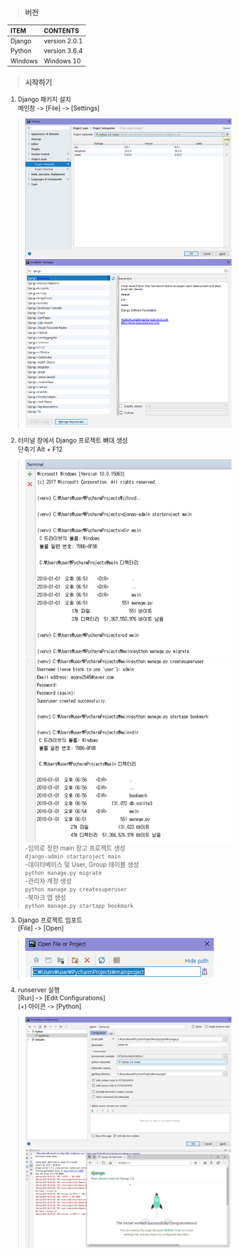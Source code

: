 >### 버전
|ITEM|CONTENTS|
|:----|:----|
|Django|version 2.0.1|
|Python|version 3.6.4|
|Windows|Windows 10|

>### 시작하기

1. Django 패키지 설치  
메인창 -> [File] -> [Settings]
>![django003](./img/django003.PNG)
>![django003](./img/django004.PNG)

2. 터미널 창에서 Django 프로젝트 뼈대 생성  
단축기 Alt + F12
>![django001](./img/django001.PNG)
>![django001](./img/django002.PNG)
-임의로 정한 main 장고 프로젝트 생성  
`django-admin startproject main`  
-데이터베이스 및 User, Group 테이블 생성  
`python manage.py migrate`  
-관리자 계정 생성  
`python manage.py createsuperuser`  
-북마크 앱 생성  
`python manage.py startapp bookmark`  
3. Django 프로젝트 임포트  
[File] -> [Open]
>![django001](./img/django005.PNG)
4. runserver 실행  
[Run] -> [Edit Configurations]  
(+) 아이콘 -> [Python]
>![django001](./img/django006.PNG)
>![django001](./img/django007.PNG)